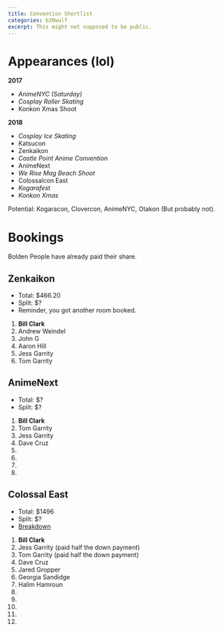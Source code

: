```yaml
---
title: Convention Shortlist
categories: b30wulf
excerpt: This might not supposed to be public.
---
```


# Appearances (lol)

**2017**

* *AnimeNYC (Saturday)*
* *Cosplay Roller Skating*
* Konkon Xmas Shoot

**2018**

* *Cosplay Ice Skating* 
* Katsucon
* Zenkaikon
* *Castle Point Anime Convention*
* AnimeNext
* *We Rise Mag Beach Shoot*
* Colossalcon East
* *Kogarafest*
* *Konkon Xmas*

Potential: Kogaracon, Clovercon, AnimeNYC, Otakon (But probably not).

# Bookings

Bolden People have already paid their share.

## Zenkaikon

* Total: $466.20
* Split: $?
* Reminder, you got another room booked. 

1. **Bill Clark**
2. Andrew Weindel
3. John G
4. Aaron Hill
5. Jess Garrity
6. Tom Garrity

## AnimeNext

* Total: $?
* Split: $?

1. **Bill Clark**
2. Tom Garrity
3. Jess Garrity
4. Dave Cruz
5. 
6. 
7. 
8. 

## Colossal East

* Total: $1496
* Split: $?
* [Breakdown](https://gist.github.com/anonymous/cb974f784deb9ba113eec1561889956c)

1. **Bill Clark**
2. Jess Garrity (paid half the down payment)
3. Tom Garrity (paid half the down payment)
4. Dave Cruz
5. Jared Gropper
6. Georgia Sandidge
7. Halim Hamroun
8. 
9. 
10. 
11. 
12. 